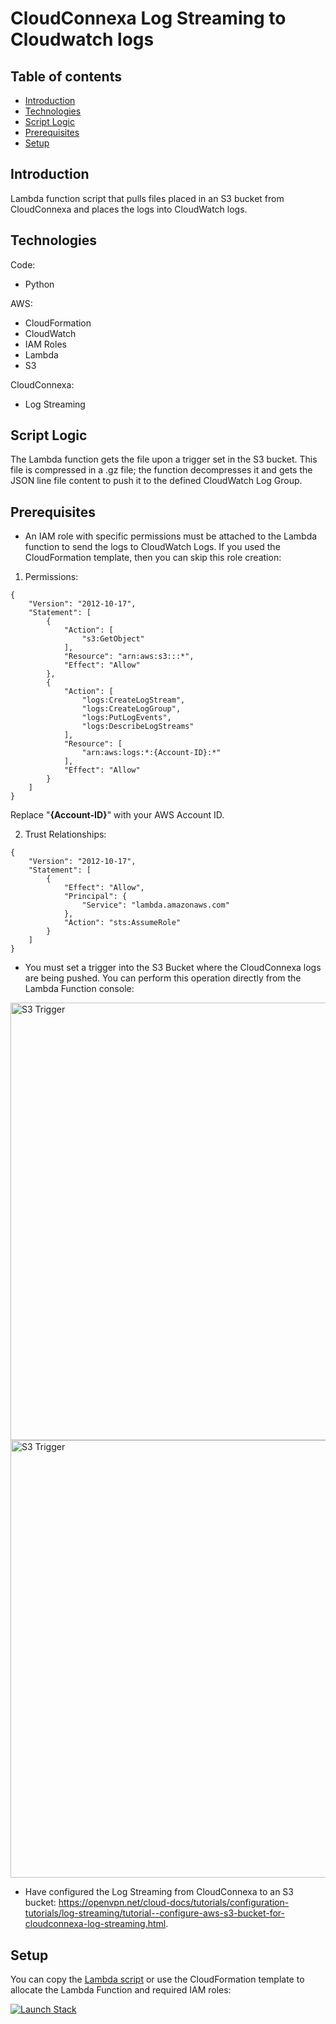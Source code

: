 # CloudConnexa Log Streaming to Cloudwatch logs

## Table of contents
* [Introduction](#introduction)
* [Technologies](#technologies)
* [Script Logic](#script-logic)
* [Prerequisites](#prerequisites)
* [Setup](#setup)

## Introduction
Lambda function script that pulls files placed in an S3 bucket from CloudConnexa and places the logs into CloudWatch logs.
	
## Technologies
Code:
- Python
  
AWS:
- CloudFormation
- CloudWatch
- IAM Roles
- Lambda
- S3

CloudConnexa:
- Log Streaming

## Script Logic
The Lambda function gets the file upon a trigger set in the S3 bucket. This file is compressed in a .gz file; the function decompresses it and gets the JSON line file content to push it to the defined CloudWatch Log Group.

## Prerequisites
- An IAM role with specific permissions must be attached to the Lambda function to send the logs to CloudWatch Logs. If you used the CloudFormation template, then you can skip this role creation:

1. Permissions:

```
{
    "Version": "2012-10-17",
    "Statement": [
        {
            "Action": [
                "s3:GetObject"
            ],
            "Resource": "arn:aws:s3:::*",
            "Effect": "Allow"
        },
        {
            "Action": [
                "logs:CreateLogStream",
                "logs:CreateLogGroup",
                "logs:PutLogEvents",
                "logs:DescribeLogStreams"
            ],
            "Resource": [
                "arn:aws:logs:*:{Account-ID}:*"
            ],
            "Effect": "Allow"
        }
    ]
}
```
Replace "**{Account-ID}**" with your AWS Account ID.

2. Trust Relationships:
```
{
    "Version": "2012-10-17",
    "Statement": [
        {
            "Effect": "Allow",
            "Principal": {
                "Service": "lambda.amazonaws.com"
            },
            "Action": "sts:AssumeRole"
        }
    ]
}
```
- You must set a trigger into the S3 Bucket where the CloudConnexa logs are being pushed. You can perform this operation directly from the Lambda Function console:

<img src="https://github.com/GabrielPalmar/CloudConnexa-Log-Streaming-to-CloudWatch/blob/main/S3-Trigger.png?raw=true" alt="S3 Trigger" width="700"/>

<img src="https://github.com/GabrielPalmar/CloudConnexa-Log-Streaming-to-CloudWatch/blob/main/S3-Trigger-2.png?raw=true" alt="S3 Trigger" width="700"/>

- Have configured the Log Streaming from CloudConnexa to an S3 bucket: https://openvpn.net/cloud-docs/tutorials/configuration-tutorials/log-streaming/tutorial--configure-aws-s3-bucket-for-cloudconnexa-log-streaming.html.

## Setup
You can copy the [Lambda script](/Lambda/Lambda-Function.py) or use the CloudFormation template to allocate the Lambda Function and required IAM roles:

[![Launch Stack](https://cdn.rawgit.com/buildkite/cloudformation-launch-stack-button-svg/master/launch-stack.svg)](https://console.aws.amazon.com/cloudformation/home#/stacks/new?stackName=CC-Resource-Monitor&templateURL=https://aws-cloudconnexa-resource-monitor.s3.us-east-2.amazonaws.com/CloudFormation-Template.yaml)
